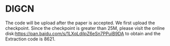 # DIGCN
 The code will be upload after the paper is accepted. We first upload the checkpoint.
Since the checkpoint is greater than 25M, please visit the online disk:https://pan.baidu.com/s/1LXqLdilpZ6eSn7PPuiB9DA 
to obtain and the Extraction code is 8621.

